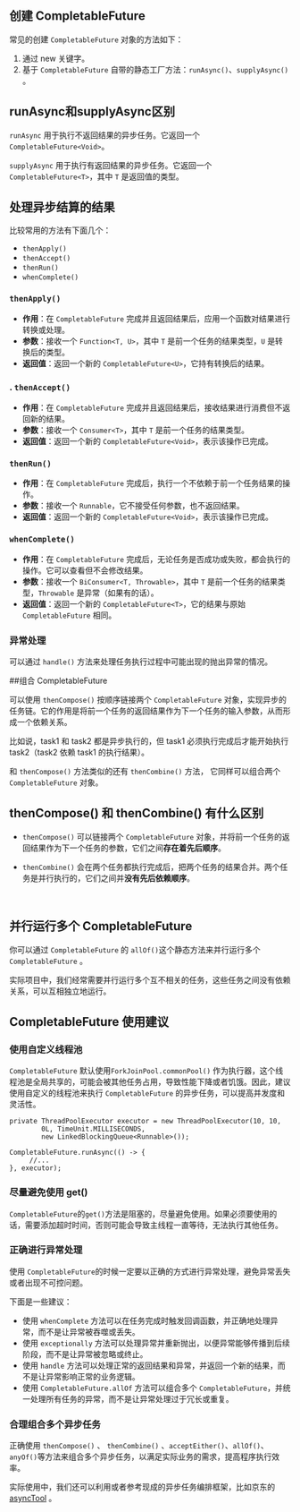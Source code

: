 ## 创建 CompletableFuture



常见的创建 `CompletableFuture` 对象的方法如下：

1. 通过 new 关键字。
2. 基于 `CompletableFuture` 自带的静态工厂方法：`runAsync()`、`supplyAsync()` 。



## runAsync和supplyAsync区别

`runAsync` 用于执行不返回结果的异步任务。它返回一个 `CompletableFuture<Void>`。

`supplyAsync` 用于执行有返回结果的异步任务。它返回一个 `CompletableFuture<T>`，其中 `T` 是返回值的类型。



## 处理异步结算的结果

比较常用的方法有下面几个：

- `thenApply()`
- `thenAccept()`
- `thenRun()`
- `whenComplete()`

### `thenApply()`

- **作用**：在 `CompletableFuture` 完成并且返回结果后，应用一个函数对结果进行转换或处理。
- **参数**：接收一个 `Function<T, U>`，其中 `T` 是前一个任务的结果类型，`U` 是转换后的类型。
- **返回值**：返回一个新的 `CompletableFuture<U>`，它持有转换后的结果。



### . `thenAccept()`

- **作用**：在 `CompletableFuture` 完成并且返回结果后，接收结果进行消费但不返回新的结果。
- **参数**：接收一个 `Consumer<T>`，其中 `T` 是前一个任务的结果类型。
- **返回值**：返回一个新的 `CompletableFuture<Void>`，表示该操作已完成。

### `thenRun()`

- **作用**：在 `CompletableFuture` 完成后，执行一个不依赖于前一个任务结果的操作。
- **参数**：接收一个 `Runnable`，它不接受任何参数，也不返回结果。
- **返回值**：返回一个新的 `CompletableFuture<Void>`，表示该操作已完成。



### `whenComplete()`

- **作用**：在 `CompletableFuture` 完成后，无论任务是否成功或失败，都会执行的操作。它可以查看但不会修改结果。
- **参数**：接收一个 `BiConsumer<T, Throwable>`，其中 `T` 是前一个任务的结果类型，`Throwable` 是异常（如果有的话）。
- **返回值**：返回一个新的 `CompletableFuture<T>`，它的结果与原始 `CompletableFuture` 相同。



### 异常处理

可以通过 `handle()` 方法来处理任务执行过程中可能出现的抛出异常的情况。

##组合 CompletableFuture



可以使用 `thenCompose()` 按顺序链接两个 `CompletableFuture` 对象，实现异步的任务链。它的作用是将前一个任务的返回结果作为下一个任务的输入参数，从而形成一个依赖关系。



比如说，task1 和 task2 都是异步执行的，但 task1 必须执行完成后才能开始执行 task2（task2 依赖 task1 的执行结果）。

和 `thenCompose()` 方法类似的还有 `thenCombine()` 方法， 它同样可以组合两个 `CompletableFuture` 对象。



## thenCompose() 和 thenCombine() 有什么区别



- `thenCompose()` 可以链接两个 `CompletableFuture` 对象，并将前一个任务的返回结果作为下一个任务的参数，它们之间**存在着先后顺序**。

- `thenCombine()` 会在两个任务都执行完成后，把两个任务的结果合并。两个任务是并行执行的，它们之间并**没有先后依赖顺序**。

  ​

## 并行运行多个 CompletableFuture

你可以通过 `CompletableFuture` 的 `allOf()`这个静态方法来并行运行多个 `CompletableFuture` 。

实际项目中，我们经常需要并行运行多个互不相关的任务，这些任务之间没有依赖关系，可以互相独立地运行。





## CompletableFuture 使用建议

### 使用自定义线程池

`CompletableFuture` 默认使用`ForkJoinPool.commonPool()` 作为执行器，这个线程池是全局共享的，可能会被其他任务占用，导致性能下降或者饥饿。因此，建议使用自定义的线程池来执行 `CompletableFuture` 的异步任务，可以提高并发度和灵活性。



```
private ThreadPoolExecutor executor = new ThreadPoolExecutor(10, 10,
        0L, TimeUnit.MILLISECONDS,
        new LinkedBlockingQueue<Runnable>());

CompletableFuture.runAsync(() -> {
     //...
}, executor);
```



### 尽量避免使用 get()

`CompletableFuture`的`get()`方法是阻塞的，尽量避免使用。如果必须要使用的话，需要添加超时时间，否则可能会导致主线程一直等待，无法执行其他任务。



### 正确进行异常处理

使用 `CompletableFuture`的时候一定要以正确的方式进行异常处理，避免异常丢失或者出现不可控问题。



下面是一些建议：

- 使用 `whenComplete` 方法可以在任务完成时触发回调函数，并正确地处理异常，而不是让异常被吞噬或丢失。
- 使用 `exceptionally` 方法可以处理异常并重新抛出，以便异常能够传播到后续阶段，而不是让异常被忽略或终止。
- 使用 `handle` 方法可以处理正常的返回结果和异常，并返回一个新的结果，而不是让异常影响正常的业务逻辑。
- 使用 `CompletableFuture.allOf` 方法可以组合多个 `CompletableFuture`，并统一处理所有任务的异常，而不是让异常处理过于冗长或重复。



### 合理组合多个异步任务

正确使用 `thenCompose()` 、 `thenCombine()` 、`acceptEither()`、`allOf()`、`anyOf()`等方法来组合多个异步任务，以满足实际业务的需求，提高程序执行效率。

实际使用中，我们还可以利用或者参考现成的异步任务编排框架，比如京东的 [asyncTool](https://gitee.com/jd-platform-opensource/asyncTool) 。